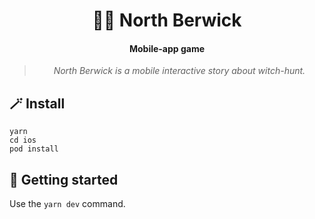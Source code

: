 <h1 align="center">🧙‍♀️ North Berwick</h1>

<h4 align="center">Mobile-app game</h4>

<blockquote align="center">
  <em>North Berwick is a mobile interactive story about witch-hunt.</em>
</blockquote>

## 🪄 Install

```
yarn
cd ios
pod install
```

## 🧹 Getting started

Use the `yarn dev` command.
